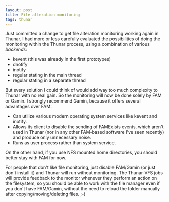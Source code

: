 ```yaml
---
layout: post
title: File alteration monitoring
tags: thunar
---
```


Just committed a change to get file alteration monitoring working again in Thunar. I had more or less carefully evaluated the possibilities of doing the monitoring within the Thunar process, using a combination of various <i>backends</i>:

* kevent (this was already in the first prototypes)
* dnotify
* inotify
* regular stating in the main thread
* regular stating in a separate thread

But every solution I could think of would add way too much complexity to Thunar with no real gain. So the monitoring will now be done solely by FAM or Gamin. I strongly recommend Gamin, because it offers several advantages over FAM:

* Can utilize various modern operating system services like kevent and inotify.
* Allows its client to disable the sending of FAMExists events, which aren't used in Thunar (nor in any other FAM-based software I've seen recently) and produce only unnecessary noise.
* Runs as user process rather than system service.

On the other hand, if you use NFS mounted home directories, you should better stay with FAM for now.

For people that don't like file monitoring, just disable FAM/Gamin (or just don't install it) and Thunar will run without monitoring. The Thunar-VFS jobs will provide feedback to the monitor whenever they perform an action on the filesystem, so you should be able to work with the file manager even if you don't have FAM/Gamin, without the need to reload the folder manually after copying/moving/deleting files. ;-)

